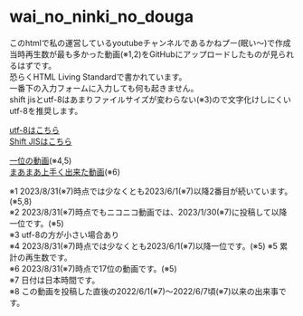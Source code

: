 # wai_no_ninki_no_douga
このhtmlで私の運営しているyoutubeチャンネルであるかねプー(眠い〜)で作成当時再生数が最も多かった動画(※1,2)をGitHubにアップロードしたものが見られるはずです。<br>
恐らくHTML Living Standardで書かれています。<br>
一番下の入力フォームに入力しても何も起きません。<br>
shift jisとutf-8はあまりファイルサイズが変わらない(※3)ので文字化けしにくいutf-8を推奨します。

<a href="index_utf-8.html">utf-8はこちら</a><br>
<a href="index_Shift_JIS.html">Shift JISはこちら</a><br>

<a href="movie2/">一位の動画</a>(※4,5)<br>
<a href="movie1/">まあまあ上手く出来た動画</a>(※6)

※1 2023/8/31(※7)時点では少なくとも2023/6/1(※7)以降2番目が続いています。(※5,8)<br>
※2 2023/8/31(※7)時点でもニコニコ動画では、2023/1/30(※7)に投稿して以降一位です。(※5)<br>
※3 utf-8の方が小さい場合あり<br> 
※4 2023/8/31(※7)時点では少なくとも2023/6/1(※7)以降一位です。(※5)
※5 累計の再生数です。<br>
※6 2023/8/31(※7)時点で17位の動画です。(※5)<br>
※7 日付は日本時間です。<br>
※8 この動画を投稿した直後の2022/6/1(※7)〜2022/6/7頃(※7)以来の出来事です。<br>
